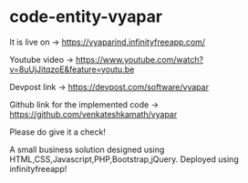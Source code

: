 # code-entity-vyapar

It is live on -> https://vyaparind.infinityfreeapp.com/ 

Youtube video -> https://www.youtube.com/watch?v=8uUjJitqzoE&feature=youtu.be

Devpost link -> https://devpost.com/software/vyapar

Github link for the implemented code -> https://github.com/venkateshkamath/vyapar

Please do give it a check!

A small business solution designed using HTML,CSS,Javascript,PHP,Bootstrap,jQuery. Deployed using infinityfreeapp!

